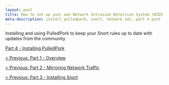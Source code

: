 ```yaml
---
layout: post
title: How to set up your own Network Intrusion Detection System (NIDS) with Snort - Part 4
meta-description: install pulledpork, snort, network ids, part 4 post
---
```


Installing and using PulledPork to keep your Snort rules up to date with updates from the community.

[Part 4 - Installing PulledPork](/pages/snort/setup/4-installing-pulledpork)

[< Previous: Part 1 - Overview](/2015/01/04/snort-setup-part1)

[< Previous: Part 2 - Mirroring Network Traffic](/2015/01/05/snort-setup-part2)

[< Previous: Part 3 - Installing Snort](/2015/01/07/snort-setup-part3)

